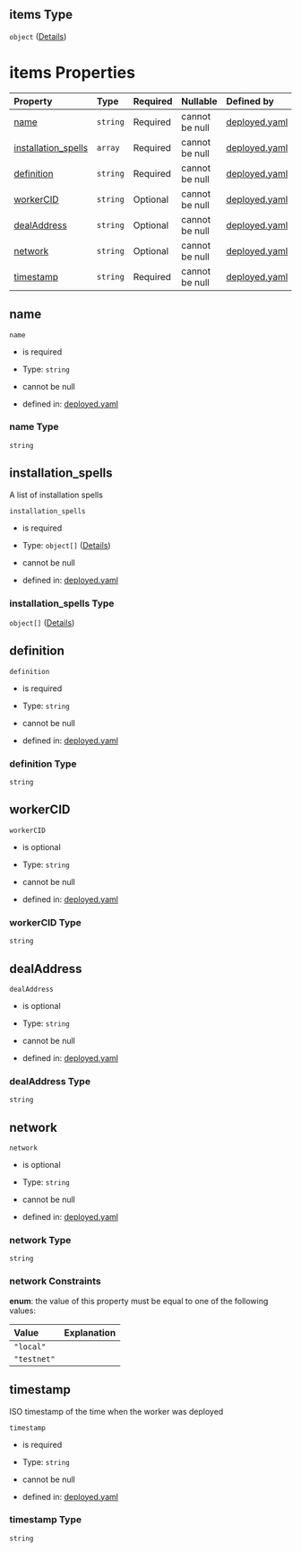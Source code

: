 ## items Type

`object` ([Details](deployed-properties-workers-items.md))

# items Properties

| Property                                     | Type     | Required | Nullable       | Defined by                                                                                                                                                                                |
| :------------------------------------------- | :------- | :------- | :------------- | :---------------------------------------------------------------------------------------------------------------------------------------------------------------------------------------- |
| [name](#name)                                | `string` | Required | cannot be null | [deployed.yaml](deployed-properties-workers-items-properties-name.md "https://fluence.dev/schemas/deployed.yaml#/properties/workers/items/properties/name")                               |
| [installation\_spells](#installation_spells) | `array`  | Required | cannot be null | [deployed.yaml](deployed-properties-workers-items-properties-installation_spells.md "https://fluence.dev/schemas/deployed.yaml#/properties/workers/items/properties/installation_spells") |
| [definition](#definition)                    | `string` | Required | cannot be null | [deployed.yaml](deployed-properties-workers-items-properties-definition.md "https://fluence.dev/schemas/deployed.yaml#/properties/workers/items/properties/definition")                   |
| [workerCID](#workercid)                      | `string` | Optional | cannot be null | [deployed.yaml](deployed-properties-workers-items-properties-workercid.md "https://fluence.dev/schemas/deployed.yaml#/properties/workers/items/properties/workerCID")                     |
| [dealAddress](#dealaddress)                  | `string` | Optional | cannot be null | [deployed.yaml](deployed-properties-workers-items-properties-dealaddress.md "https://fluence.dev/schemas/deployed.yaml#/properties/workers/items/properties/dealAddress")                 |
| [network](#network)                          | `string` | Optional | cannot be null | [deployed.yaml](deployed-properties-workers-items-properties-network.md "https://fluence.dev/schemas/deployed.yaml#/properties/workers/items/properties/network")                         |
| [timestamp](#timestamp)                      | `string` | Required | cannot be null | [deployed.yaml](deployed-properties-workers-items-properties-timestamp.md "https://fluence.dev/schemas/deployed.yaml#/properties/workers/items/properties/timestamp")                     |

## name



`name`

*   is required

*   Type: `string`

*   cannot be null

*   defined in: [deployed.yaml](deployed-properties-workers-items-properties-name.md "https://fluence.dev/schemas/deployed.yaml#/properties/workers/items/properties/name")

### name Type

`string`

## installation\_spells

A list of installation spells

`installation_spells`

*   is required

*   Type: `object[]` ([Details](deployed-properties-workers-items-properties-installation_spells-items.md))

*   cannot be null

*   defined in: [deployed.yaml](deployed-properties-workers-items-properties-installation_spells.md "https://fluence.dev/schemas/deployed.yaml#/properties/workers/items/properties/installation_spells")

### installation\_spells Type

`object[]` ([Details](deployed-properties-workers-items-properties-installation_spells-items.md))

## definition



`definition`

*   is required

*   Type: `string`

*   cannot be null

*   defined in: [deployed.yaml](deployed-properties-workers-items-properties-definition.md "https://fluence.dev/schemas/deployed.yaml#/properties/workers/items/properties/definition")

### definition Type

`string`

## workerCID



`workerCID`

*   is optional

*   Type: `string`

*   cannot be null

*   defined in: [deployed.yaml](deployed-properties-workers-items-properties-workercid.md "https://fluence.dev/schemas/deployed.yaml#/properties/workers/items/properties/workerCID")

### workerCID Type

`string`

## dealAddress



`dealAddress`

*   is optional

*   Type: `string`

*   cannot be null

*   defined in: [deployed.yaml](deployed-properties-workers-items-properties-dealaddress.md "https://fluence.dev/schemas/deployed.yaml#/properties/workers/items/properties/dealAddress")

### dealAddress Type

`string`

## network



`network`

*   is optional

*   Type: `string`

*   cannot be null

*   defined in: [deployed.yaml](deployed-properties-workers-items-properties-network.md "https://fluence.dev/schemas/deployed.yaml#/properties/workers/items/properties/network")

### network Type

`string`

### network Constraints

**enum**: the value of this property must be equal to one of the following values:

| Value       | Explanation |
| :---------- | :---------- |
| `"local"`   |             |
| `"testnet"` |             |

## timestamp

ISO timestamp of the time when the worker was deployed

`timestamp`

*   is required

*   Type: `string`

*   cannot be null

*   defined in: [deployed.yaml](deployed-properties-workers-items-properties-timestamp.md "https://fluence.dev/schemas/deployed.yaml#/properties/workers/items/properties/timestamp")

### timestamp Type

`string`
